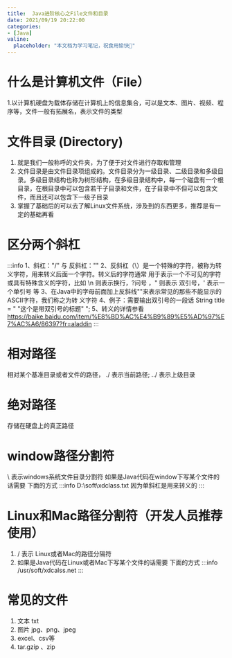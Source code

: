 ```yaml
---
title:  Java进阶核⼼之File⽂件和⽬录
date: 2021/09/19 20:22:00
categories:
- [Java]
valine:
  placeholder: "本文档为学习笔记，祝食用愉快💪"
---
```


# 什么是计算机⽂件（File）
1.以计算机硬盘为载体存储在计算机上的信息集合，可以是⽂本、图⽚、视频、程序等，⽂件⼀般有拓展名，表示⽂件的类型

# ⽂件⽬录 (Directory)
1. 就是我们⼀般称呼的⽂件夹，为了便于对⽂件进⾏存取和管理
2. ⽂件⽬录是由⽂件⽬录项组成的。⽂件⽬录分为⼀级⽬录、⼆级⽬录和多级⽬录。多级⽬录结构也称为树形结构，在多级⽬录结构中，每⼀个磁盘有⼀个根⽬录，在根⽬录中可以包含若⼲⼦⽬录和⽂件，在⼦⽬录中不但可以包含⽂件，⽽且还可以包含下⼀级⼦⽬录
3. 掌握了基础后的可以去了解Linux⽂件系统，涉及到的东⻄更多，推荐是有⼀定的基础再看

# 区分两个斜杠
:::info 
1、斜杠："/" 与 反斜杠："\"
2、反斜杠（\）是⼀个特殊的字符，被称为转义字符，⽤来转义后⾯⼀个字符。转义后的字符通常
⽤于表示⼀个不可⻅的字符或具有特殊含义的字符，⽐如 \n 则表示换⾏，\?问号 ，\" 则表示
双引号，\' 表示⼀个单引号 等
3、在Java中的字⺟前⾯加上反斜线"\"来表示常⻅的那些不能显示的ASCII字符，我们称之为转
义字符
4、例⼦：需要输出双引号的⼀段话
 String title = " \"这个是带双引号的标题\" ";
5、转义的详情参看
https://baike.baidu.com/item/%E8%BD%AC%E4%B9%89%E5%AD%97%E7%AC%A6/86397?fr=aladdin
:::

# 相对路径
相对某个基准⽬录或者⽂件的路径， ./ 表示当前路径; ../ 表示上级⽬录

# 绝对路径
存储在硬盘上的真正路径

# window路径分割符
\ 表示windows系统⽂件⽬录分割符
如果是Java代码在window下写某个⽂件的话需要 下⾯的⽅式
:::info
D:\\soft\\xdclass.txt
因为单斜杠是⽤来转义的
:::

# Linux和Mac路径分割符（开发⼈员推荐使⽤）
1. / 表示 Linux或者Mac的路径分隔符
2. 如果是Java代码在Linux或者Mac下写某个⽂件的话需要 下⾯的⽅式
:::info
/usr/soft/xdcalss.net
:::

# 常⻅的⽂件
1. ⽂本 txt
2. 图⽚ jpg、png、jpeg
3. excel、csv等
4. tar.gzip 、zip
